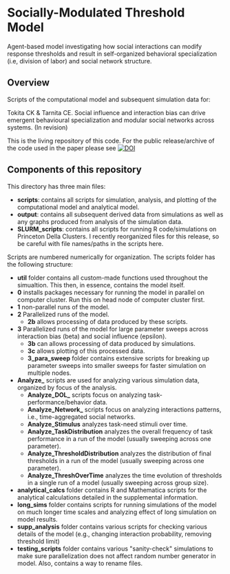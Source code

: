 # Socially-Modulated Threshold Model
Agent-based model investigating how social interactions can modify response thresholds and result in self-organized behavioral specialization (i.e, division of labor) and social network structure.


## Overview
Scripts of the computational model and subsequent simulation data for:

Tokita CK & Tarnita CE. Social influence and interaction bias can drive emergent behavioural specialization and modular social networks across systems. (In revision)

This is the living repository of this code. For the public release/archive of the code used in the paper please see [![DOI](https://zenodo.org/badge/108687450.svg)](https://zenodo.org/badge/latestdoi/108687450)

## Components of this repository

This directory has three main files:

* **scripts**: contains all scripts for simulation, analysis, and plotting of the computational model and analytical model.
* **output**: contains all subsequent derived data from simulations as well as any graphs produced from analysis of the simulation data.
* **SLURM_scripts**: contains all scripts for running R code/simulations on Princeton Della Clusters. I recently reorganized files for this release, so be careful with file names/paths in the scripts here. 

Scripts are numbered numerically for organization. The scripts folder has the following structure:
* **util** folder contains all custom-made functions used throughout the simualtion. This then, in essence, contains the model itself.
* **0** installs packages necessary for running the model in parallel on computer cluster. Run this on head node of computer cluster first.
* **1** non-parallel runs of the model.
* **2** Parallelized runs of the model. 
  * **2b** allows processing of data produced by these scripts. 
* **3** Parallelized runs of the model for large parameter sweeps across interaction bias (beta) and social influence (epsilon). 
  * **3b** can allows processing of data produced by simulations. 
  * **3c** allows plotting of this processed data.
  * **3_para_sweep** folder contains extensive scripts for breaking up parameter sweeps into smaller sweeps for faster simulation on multiple nodes.
* **Analyze_** scripts are used for analyzing various simulation data, organized by focus of the analysis.
  * **Analyze_DOL_** scripts focus on analyzing task-performance/behavior data.
  * **Analyze_Network_** scripts focus on analyzing interactions patterns, i.e., time-aggregated social networks. 
  * **Analyze_Stimulus** analyzes task-need stimuli over time.
  * **Analyze_TaskDistribution** analyzes the overall frequency of task performance in a run of the model (usually sweeping across one parameter). 
  * **Analyze_ThresholdDistribution** analyzes the distribution of final thresholds in a run of the model (usually sweeping across one parameter). 
  * **Analyze_ThreshOverTime** analyzes the time evolution of thresholds in a single run of a model (usually sweeping across group size). 
* **analytical_calcs** folder contains R and Mathematica scripts for the analytical calculations detailed in the supplemental information. 
* **long_sims** folder contains scripts for running simulations of the model on much longer time scales and analyzing effect of long simulation on model results. 
* **supp_analysis** folder contains various scripts for checking various details of the model (e.g., changing interaction probability, removing threshold limit)
* **testing_scripts** folder contains various "sanity-check" simulations to make sure parallelization does not affect random number generator in model. Also, contains a way to rename files. 
